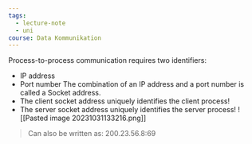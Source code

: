 ```yaml
---
tags:
  - lecture-note
  - uni
course: Data Kommunikation
---
```

Process-to-process communication requires two identifiers:
* IP address
* Port number
The combination of an IP address and a port number is called a
Socket address.
* The client socket address uniquely identifies the client process!
* The server socket address uniquely identifies the server process!
![[Pasted image 20231031133216.png]]
>Can also be written as: 200.23.56.8:69
